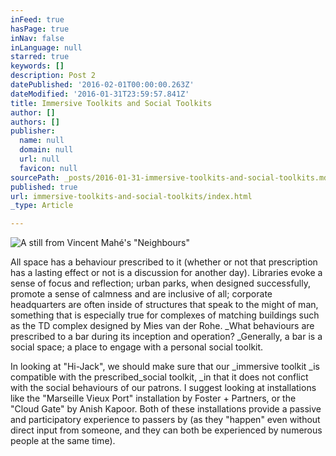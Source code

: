 ```yaml
---
inFeed: true
hasPage: true
inNav: false
inLanguage: null
starred: true
keywords: []
description: Post 2
datePublished: '2016-02-01T00:00:00.263Z'
dateModified: '2016-01-31T23:59:57.841Z'
title: Immersive Toolkits and Social Toolkits
author: []
authors: []
publisher:
  name: null
  domain: null
  url: null
  favicon: null
sourcePath: _posts/2016-01-31-immersive-toolkits-and-social-toolkits.md
published: true
url: immersive-toolkits-and-social-toolkits/index.html
_type: Article

---
```

![A still from Vincent Mahé's "Neighbours"](https://the-grid-user-content.s3-us-west-2.amazonaws.com/c3ad48b8-35b6-496f-a1b7-a914a16a349f.jpg)

All space has a behaviour prescribed to it (whether or not that prescription has a lasting effect or not is a discussion for another day). Libraries evoke a sense of focus and reflection; urban parks, when designed successfully, promote a sense of calmness and are inclusive of all; corporate headquarters are often inside of structures that speak to the might of man, something that is especially true for complexes of matching buildings such as the TD complex designed by Mies van der Rohe. _What behaviours are prescribed to a bar during its inception and operation? _Generally, a bar is a social space; a place to engage with a personal social toolkit. 

In looking at "Hi-Jack", we should make sure that our _immersive toolkit _is compatible with the prescribed_social toolkit, _in that it does not conflict with the social behaviours of our patrons. I suggest looking at installations like the "Marseille Vieux Port" installation by Foster + Partners, or the "Cloud Gate" by Anish Kapoor. Both of these installations provide a passive and participatory experience to passers by (as they "happen" even without direct input from someone, and they can both be experienced by numerous people at the same time).